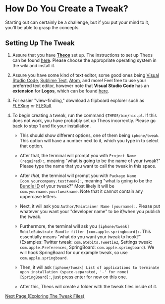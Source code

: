 # How Do You Create a Tweak?

Starting out can certainly be a challenge, but if you put your mind to it, you'll be able to grasp the concepts.

## Setting Up The Tweak

1. Assure that you have <a href="https://theos.dev">**Theos**</a> set up. The instructions to set up Theos can be found <a href="https://github.com/theos/theos/wiki/Installation">here</a>. Please choose the appropriate operating system in the wiki and install it.

2. Assure you have some kind of text editor, some good ones being <a href="https://code.visualstudio.com">Visual Studio Code</a>, <a href="https://www.sublimetext.com">Sublime Text</a>, <a href="https://atom.io">Atom</a>, and more! Feel free to use your preferred text editor, however note that **Visual Studio Code** has an **extension** for **Logos**, which can be found <a href="https://marketplace.visualstudio.com/items?itemName=tale.logos-vscode">here</a>.

3. For easier "view-finding," download a flipboard explorer such as <a href="https://github.com/NSExceptional/FLEXing/releases/tag/1.2.0">FLEXing</a> or <a href="https://DGh0st.github.io/">FLEXall</a>.

4. To begin creating a tweak, run the command `$THEOS/bin/nic.pl`. If this does not work, you have probably set up Theos incorrectly. Please go back to step 1 and fix your installation.
      - This should show different options, one of them being `iphone/tweak`. This option will have a number next to it, which you type in to select that option.

      - After that, the terminal will prompt you with `Project Name (required):`, meaning "what is going to be the name of your tweak?" Please type the name that you want to call the tweak in this space.

      - After *that*, the terminal will prompt you with `Package Name [com.yourcompany.testtweak]:`, meaning "what is going to be the <a href="https://developer.apple.com/documentation/appstoreconnectapi/bundle_ids">Bundle ID</a> of your tweak?" Most likely it will be `com.yourname.yourtweakname`. Note that it cannot contain any uppercase letters.

      - Next, it will ask you `Author/Maintainer Name [yourname]:`. Please put whatever you want your "developer name" to be if/when you publish the tweak.

      - Furthermore, the terminal will ask you `[iphone/tweak] MobileSubstrate Bundle filter [com.apple.springboard]:`. This essentially means "what do you want your tweak to hook?" (Examples: Twitter tweak: `com.atebits.Tweetie2`, Settings tweak: `com.apple.Preferences`, SpringBoard: `com.apple.springboard`). We will hook SpringBoard for our example tweak, so use `com.apple.springboard`.

      - Then, it will ask `[iphone/tweak] List of applications to terminate upon installation (space-separated, '-' for none) [SpringBoard]:`, just press enter for now on this one.

      - After this, Theos will create a folder with the tweak files inside of it.

<a href="https://github.com/NightwindDev/Tweak-Tutorial/blob/main/p1_explore_files.md">Next Page (Exploring The Tweak Files)</a>
